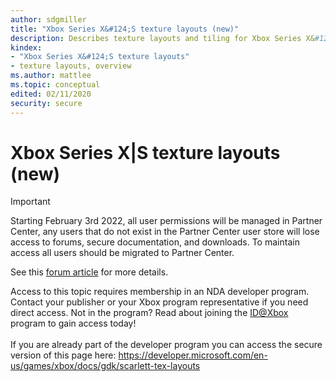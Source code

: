 ```yaml
---
author: sdgmiller
title: "Xbox Series X&#124;S texture layouts (new)"
description: Describes texture layouts and tiling for Xbox Series X&#124;S.
kindex:
- "Xbox Series X&#124;S texture layouts"
- texture layouts, overview
ms.author: mattlee
ms.topic: conceptual
edited: 02/11/2020
security: secure
---
```


# Xbox Series X&#124;S texture layouts (new)
> [!IMPORTANT]
> Starting February 3rd 2022, all user permissions will be managed in Partner Center, any users that do not exist in the Partner Center user store will lose access to forums, secure documentation, and downloads. To maintain access all users should be migrated to Partner Center. <p></p>See this <a href="https://forums.xboxlive.com/articles/132187/breaking-change-user-access-for-forums-secure-docu.html">forum article</a> for more details.  

 Access to this topic requires membership in an NDA developer program. Contact your publisher or your Xbox program representative if you need direct access. Not in the program? Read about joining the <a href="https://www.xbox.com/Developers/id">ID@Xbox</a> program to gain access today!  <br/><br/>If you are already part of the developer program you can access the secure version of this page here: <a target="_blank" href="https://developer.microsoft.com/en-us/games/xbox/docs/gdk/scarlett-tex-layouts">https://developer.microsoft.com/en-us/games/xbox/docs/gdk/scarlett-tex-layouts</a>